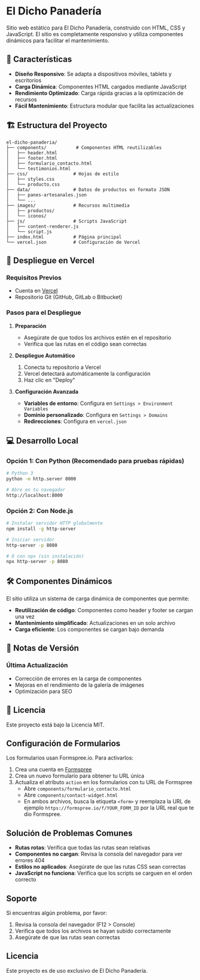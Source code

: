 # El Dicho Panadería

Sitio web estático para El Dicho Panadería, construido con HTML, CSS y JavaScript. El sitio es completamente responsivo y utiliza componentes dinámicos para facilitar el mantenimiento.

## 🚀 Características

- **Diseño Responsivo**: Se adapta a dispositivos móviles, tablets y escritorios
- **Carga Dinámica**: Componentes HTML cargados mediante JavaScript
- **Rendimiento Optimizado**: Carga rápida gracias a la optimización de recursos
- **Fácil Mantenimiento**: Estructura modular que facilita las actualizaciones

## 🏗️ Estructura del Proyecto

```
el-dicho-panaderia/
├── components/           # Componentes HTML reutilizables
│   ├── header.html
│   ├── footer.html
│   ├── formulario_contacto.html
│   └── testimonios.html
├── css/                 # Hojas de estilo
│   ├── styles.css
│   └── producto.css
├── data/                # Datos de productos en formato JSON
│   ├── panes-artesanales.json
│   └── ...
├── images/              # Recursos multimedia
│   ├── productos/
│   └── iconos/
├── js/                  # Scripts JavaScript
│   ├── content-renderer.js
│   └── script.js
├── index.html           # Página principal
└── vercel.json          # Configuración de Vercel
```

## 🚀 Despliegue en Vercel

### Requisitos Previos
- Cuenta en [Vercel](https://vercel.com/)
- Repositorio Git (GitHub, GitLab o Bitbucket)

### Pasos para el Despliegue

1. **Preparación**
   - Asegúrate de que todos los archivos estén en el repositorio
   - Verifica que las rutas en el código sean correctas

2. **Despliegue Automático**
   1. Conecta tu repositorio a Vercel
   2. Vercel detectará automáticamente la configuración
   3. Haz clic en "Deploy"

3. **Configuración Avanzada**
   - **Variables de entorno**: Configura en `Settings > Environment Variables`
   - **Dominio personalizado**: Configura en `Settings > Domains`
   - **Redirecciones**: Configura en `vercel.json`

## 💻 Desarrollo Local

### Opción 1: Con Python (Recomendado para pruebas rápidas)
```bash
# Python 3
python -m http.server 8000

# Abre en tu navegador
http://localhost:8000
```

### Opción 2: Con Node.js
```bash
# Instalar servidor HTTP globalmente
npm install -g http-server

# Iniciar servidor
http-server -p 8080

# O con npx (sin instalación)
npx http-server -p 8080
```

## 🛠️ Componentes Dinámicos

El sitio utiliza un sistema de carga dinámica de componentes que permite:

- **Reutilización de código**: Componentes como header y footer se cargan una vez
- **Mantenimiento simplificado**: Actualizaciones en un solo archivo
- **Carga eficiente**: Los componentes se cargan bajo demanda

## 📝 Notas de Versión

### Última Actualización
- Corrección de errores en la carga de componentes
- Mejoras en el rendimiento de la galería de imágenes
- Optimización para SEO

## 📄 Licencia

Este proyecto está bajo la Licencia MIT.

## Configuración de Formularios

Los formularios usan Formspree.io. Para activarlos:

1. Crea una cuenta en [Formspree](https://formspree.io/)
2. Crea un nuevo formulario para obtener tu URL única
3. Actualiza el atributo `action` en los formularios con tu URL de Formspree
   - Abre `components/formulario_contacto.html`
   - Abre `components/contact-widget.html`
   - En ambos archivos, busca la etiqueta `<form>` y reemplaza la URL de ejemplo `https://formspree.io/f/YOUR_FORM_ID` por la URL real que te dio Formspree.

## Solución de Problemas Comunes

- **Rutas rotas**: Verifica que todas las rutas sean relativas
- **Componentes no cargan**: Revisa la consola del navegador para ver errores 404
- **Estilos no aplicados**: Asegúrate de que las rutas CSS sean correctas
- **JavaScript no funciona**: Verifica que los scripts se carguen en el orden correcto

## Soporte

Si encuentras algún problema, por favor:
1. Revisa la consola del navegador (F12 > Console)
2. Verifica que todos los archivos se hayan subido correctamente
3. Asegúrate de que las rutas sean correctas

## Licencia

Este proyecto es de uso exclusivo de El Dicho Panadería.
